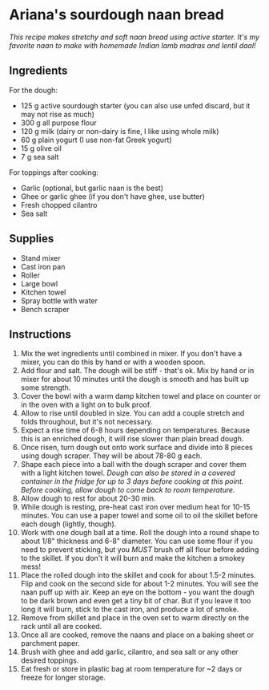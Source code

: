 # Ariana's sourdough naan bread

*This recipe makes stretchy and soft naan bread using active starter. It's my favorite naan to make with homemade Indian lamb madras and lentil daal!*

## Ingredients

For the dough: 

- 125 g active sourdough starter (you can also use unfed discard, but it may not rise as much) 
- 300 g all purpose flour
- 120 g milk (dairy or non-dairy is fine, I like using whole milk) 
- 60 g plain yogurt (I use non-fat Greek yogurt)
- 15 g olive oil
- 7 g sea salt

For toppings after cooking: 

- Garlic (optional, but garlic naan is the best)
- Ghee or garlic ghee (if you don't have ghee, use butter)
- Fresh chopped cilantro
- Sea salt 

## Supplies

- Stand mixer
- Cast iron pan 
- Roller
- Large bowl 
- Kitchen towel
- Spray bottle with water 
- Bench scraper

## Instructions 

1. Mix the wet ingredients until combined in mixer. If you don't have a mixer, you can do this by hand or with a wooden spoon. 
2. Add flour and salt. The dough will be stiff - that's ok. Mix by hand or in mixer for about 10 minutes until the dough is smooth and has built up some strength. 
3. Cover the bowl with a warm damp kitchen towel and place on counter or in the oven with a light on to bulk proof. 
4. Allow to rise until doubled in size. You can add a couple stretch and folds throughout, but it's not necessary. 
5. Expect a rise time of 6-8 hours depending on temperatures. Because this is an enriched dough, it will rise slower than plain bread dough. 
6. Once risen, turn dough out onto work surface and divide into 8 pieces using dough scraper. They will be about 78-80 g each. 
7. Shape each piece into a ball with the dough scraper and cover them with a light kitchen towel. *Dough can also be stored in a covered container in the fridge for up to 3 days before cooking at this point. Before cooking, allow dough to come back to room temperature.*  
8. Allow dough to rest for about 20-30 min. 
9. While dough is resting, pre-heat cast iron over medium heat for 10-15 minutes. You can use a paper towel and some oil to oil the skillet before each dough (lightly, though). 
10. Work with one dough ball at a time. Roll the dough into a round shape to about 1/8" thickness and 6-8" diameter. You can use some flour if you need to prevent sticking, but you *MUST* brush off all flour before adding to the skillet. If you don't it will burn and make the kitchen a smokey mess! 
11. Place the rolled dough into the skillet and cook for about 1.5-2 minutes. Flip and cook on the second side for about 1-2 minutes. You will see the naan puff up with air. Keep an eye on the bottom - you want the dough to be dark brown and even get a tiny bit of char. But if you leave it too long it will burn, stick to the cast iron, and produce a lot of smoke. 
12. Remove from skillet and place in the oven set to warm directly on the rack until all are cooked. 
13. Once all are cooked, remove the naans and place on a baking sheet or parchment paper. 
14. Brush with ghee and add garlic, cilantro, and sea salt or any other desired toppings. 
15. Eat fresh or store in plastic bag at room temperature for ~2 days or freeze for longer storage. 

  